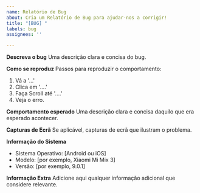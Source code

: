 ```yaml
---
name: Relatório de Bug
about: Cria um Relatório de Bug para ajudar-nos a corrigir!
title: "[BUG] "
labels: bug
assignees: ''

---
```


**Descreva o bug**
Uma descrição clara e concisa do bug.

**Como se reproduz**
Passos para reproduzir o comportamento:
1. Vá a '...'
2. Clica em '....'
3. Faça Scroll até '....'
4. Veja o erro.

**Comportamento esperado**
Uma descrição clara e concisa daquilo que era esperado acontecer.

**Capturas de Ecrã**
Se aplicável, capturas de ecrã que ilustram o problema.

**Informação do Sistema**
 - Sistema Operativo: [Android ou iOS]
 - Modelo: [por exemplo, Xiaomi Mi Mix 3]
 - Versão: [por exemplo, 9.0.1]

**Informação Extra**
Adicione aqui qualquer informação adicional que considere relevante.
